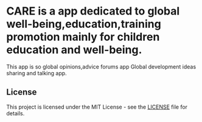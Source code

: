 # CARE is a app dedicated to global well-being,education,training promotion mainly for children education and well-being.
This app is so global opinions,advice forums app
Global development ideas sharing and talking app.

## License

This project is licensed under the MIT License - see the [LICENSE](LICENSE) file for details.
